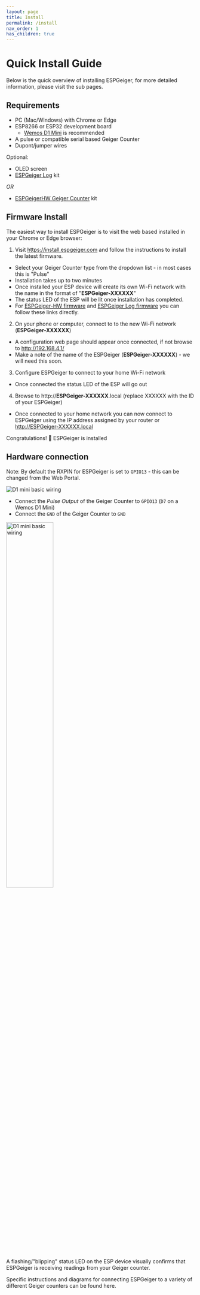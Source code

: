 ```yaml
---
layout: page
title: Install
permalink: /install
nav_order: 1
has_children: true
---
```


# Quick Install Guide

Below is the quick overview of installing ESPGeiger, for more detailed information, please visit the sub pages.

## Requirements

- PC (Mac/Windows) with Chrome or Edge
- ESP8266 or ESP32 development board
  - [Wemos D1 Mini](https://s.click.aliexpress.com/e/_DmfPg5L) is recommended
- A pulse or compatible serial based Geiger Counter
- Dupont/jumper wires

Optional:

- OLED screen
- [ESPGeiger Log](/hardware/espgeigerlog) kit

_OR_

- [ESPGeigerHW Geiger Counter](http://docs.espgeiger.com/hardware/espgeigerhw) kit

## Firmware Install

The easiest way to install ESPGeiger is to visit the web based installed in your Chrome or Edge browser:

1. Visit <https://install.espgeiger.com> and follow the instructions to install the latest firmware.
  - Select your Geiger Counter type from the dropdown list - in most cases this is "Pulse"
  - Installation takes up to two minutes
  - Once installed your ESP device will create its own Wi-Fi network with the name in the format of "**ESPGeiger-XXXXXX**"
  - The status LED of the ESP will be lit once installation has completed.
  - For [ESPGeiger-HW firmware](https://install.espgeiger.com?board=espgeigerhw) and [ESPGeiger Log firmware](https://install.espgeiger.com?board=espgeigerlog) you can follow these links directly.
2. On your phone or computer, connect to to the new Wi-Fi network (**ESPGeiger-XXXXXX**)
  - A configuration web page should appear once connected, if not browse to <http://192.168.4.1/>
  - Make a note of the name of the ESPGeiger (**ESPGeiger-XXXXXX**) - we will need this soon.
3. Configure ESPGeiger to connect to your home Wi-Fi network
  - Once connected the status LED of the ESP will go out
4. Browse to http://**ESPGeiger-XXXXXX**.local (replace XXXXXX with the ID of your ESPGeiger)
  - Once connected to your home network you can now connect to ESPGeiger using the IP address assigned by your router or http://ESPGeiger-XXXXXX.local

Congratulations! 🎉 ESPGeiger is installed

## Hardware connection

Note: By default the RXPIN for ESPGeiger is set to `GPIO13` - this can be changed from the Web Portal.

<img src="/img/D1mini-basicwiring.png" title="D1 mini basic wiring">

- Connect the *Pulse Output* of the Geiger Counter to `GPIO13` (`D7` on a Wemos D1 Mini)
- Connect the `GND` of the Geiger Counter to `GND`

<img src="/img/cajoe-wemosd1.jpg" width="50%" title="D1 mini basic wiring">

A flashing/"blipping" status LED on the ESP device visually confirms that ESPGeiger is receiving readings from your Geiger counter.

Specific instructions and diagrams for connecting ESPGeiger to a variety of different Geiger counters can be found here.